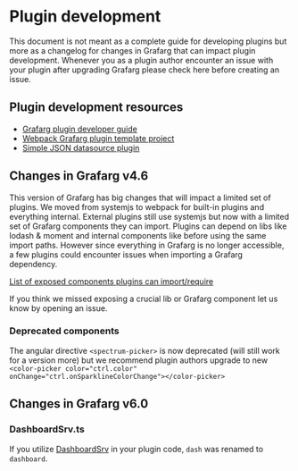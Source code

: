 # Plugin development 

This document is not meant as a complete guide for developing plugins but more as a changelog for changes in
Grafarg that can impact plugin development. Whenever you as a plugin author encounter an issue with your plugin after
upgrading Grafarg please check here before creating an issue. 

## Plugin development resources

- [Grafarg plugin developer guide](http://docs.grafarg.org/plugins/developing/development/)
- [Webpack Grafarg plugin template project](https://github.com/CorpGlory/grafarg-plugin-template-webpack)
- [Simple JSON datasource plugin](https://github.com/grafarg/simple-json-datasource)

## Changes in Grafarg v4.6

This version of Grafarg has big changes that will impact a limited set of plugins. We moved from systemjs to webpack
for built-in plugins and everything internal. External plugins still use systemjs but now with a limited 
set of Grafarg components they can import. Plugins can depend on libs like lodash & moment and internal components 
like before using the same import paths. However since everything in Grafarg is no longer accessible, a few plugins could encounter issues when importing a Grafarg dependency. 

[List of exposed components plugins can import/require](https://github.com/grafarg/grafarg/blob/master/public/app/features/plugins/plugin_loader.ts#L48)

If you think we missed exposing a crucial lib or Grafarg component let us know by opening an issue.  

### Deprecated components 

The angular directive `<spectrum-picker>` is now deprecated (will still work for a version more) but we recommend plugin authors
upgrade to new `<color-picker color="ctrl.color" onChange="ctrl.onSparklineColorChange"></color-picker>`

## Changes in Grafarg v6.0

### DashboardSrv.ts

If you utilize [DashboardSrv](https://github.com/grafarg/grafarg/commit/8574dca081002f36e482b572517d8f05fd44453f#diff-1ab99561f9f6a10e1fafcddc39bc1d65) in your plugin code, `dash` was renamed to `dashboard`.
